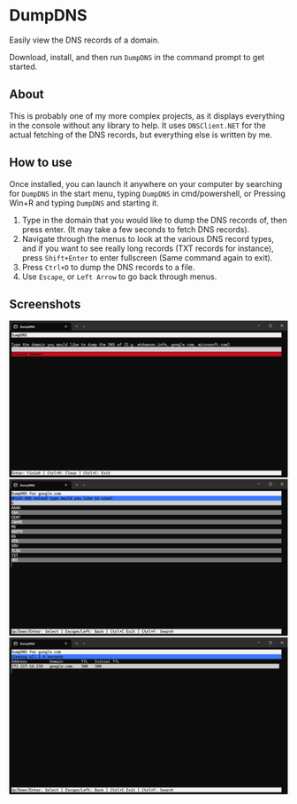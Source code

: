 # DumpDNS

Easily view the DNS records of a domain.

Download, install, and then run `DumpDNS` in the command prompt to get started.

## About
This is probably one of my more complex projects, as it displays everything in the console without any library to help.
It uses `DNSClient.NET` for the actual fetching of the DNS records, but everything else is written by me.

## How to use
Once installed, you can launch it anywhere on your computer by searching for `DumpDNS` in the start menu, typing `DumpDNS` in cmd/powershell, or Pressing Win+R and typing `DumpDNS` and starting it.

1. Type in the domain that you would like to dump the DNS records of, then press enter. (It may take a few seconds to fetch DNS records).
2. Navigate through the menus to look at the various DNS record types, and if you want to see really long records (TXT records for instance), press `Shift+Enter` to enter fullscreen (Same command again to exit).
3. Press `Ctrl+D` to dump the DNS records to a file.
4. Use `Escape`, or `Left Arrow` to go back through menus.

## Screenshots
![A prompt allowing you to type a domain name in](Images/image1.png)
![A prompt allowing you to select from a range of DNS record types](Images/image2.png)
![A list showing the A records of "google.com"](Images/image3.png)
